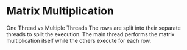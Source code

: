 # Matrix Multiplication

One Thread vs Multiple Threads
The rows are split into their separate threads
to split the execution. The main thread performs
the matrix multiplication itself while the others
execute for each row.
